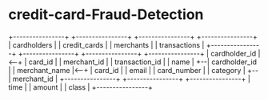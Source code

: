 # credit-card-Fraud-Detection

+----------------+      +----------------+      +----------------+      +----------------+
|  cardholders   |      |  credit_cards  |      |   merchants    |      |  transactions  |
+----------------+      +----------------+      +----------------+      +----------------+
| cardholder_id  |<--+  |    card_id     |      |   merchant_id  |      | transaction_id |
| name           |   +--| cardholder_id  |      | merchant_name  |<--+  |    card_id     |
| email          |      | card_number    |      | category       |   +--|   merchant_id  |
+----------------+      +----------------+      +----------------+      |      time      |
                                                                         |     amount     |
                                                                         |     class      |
                                                                         +----------------+

